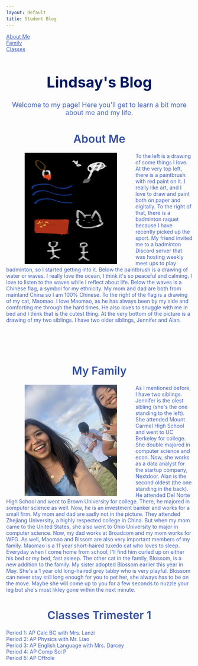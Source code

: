 ```yaml
---
layout: default
title: Student Blog
---
```

<style>
    body {
        background-image: url(images/WHITE.png);
        background-size: cover;
    }
</style>

<a style="color:#4263C6" href="#About">About Me</a>
<br>
<a style="color:#4263C6" href="#Family">Family</a>
<br>
<a style="color:#4263C6" href="#Class">Classes</a>

<h1 style="text-align: center; color:#001861;font-weight:700; font-size:40px">Lindsay's Blog</h1>
<p style="text-align: center; color:#4263C6;font-size:18px">Welcome to my page! Here you'll get to learn a bit more about me and my life.</p>

<section ID="About"></section>
<h1 style="text-align: center; color: #324FA3;font-weight:600;font-size:30px">About Me</h1>
<p><img src="images/Me.jpg" height="300" width="250" align="left" hspace="50"></p>
<span style="color: #4263C6;">
    To the left is a drawing of some things I love. At the very top left, there is a paintbrush with red paint on it. I really like art, and I love to draw and paint both on paper and digitally. To the right of that, there is a badminton raquet because I have recently picked up the sport. My friend invited me to a badminton Discord server that was hosting weekly meet ups to play badminton, so I started getting into it. Below the paintbrush is a drawing of water or waves. I really love the ocean, I think it's so peaceful and calming. I love to listen to the waves while I reflect about life. Below the waves is a Chinese flag, a symbol for my ethnicity. My mom and dad are both from mainland China so I am 100% Chinese. To the right of the flag is a drawing of my cat, Maomao. I love Maomao, as he has always been by my side and comforting me through the hard times. He also loves to snuggle with me in bed and I think that is the cutest thing. At the very bottom of the picture is a drawing of my two siblings. I have two older siblings, Jennifer and Alan.</span>
    <br>
    <br>
    <br>
    <br>
    <br>

<section ID="Family"></section>
<h1 style="text-align: center; color: #324FA3;font-weight:600;font-size:30px">My Family</h1>
<p><img src="images/Family.jpg" height="300" width="250" align="left" hspace="50"></p>
<span style="color: #4263C6;">As I mentioned before, I have two siblings. Jennifer is the olest sibling (she's the one standing to the left). She attended Mount Carmel High School and went to UC Berkeley for college. She double majored in computer science and econ. Now, she works as a data analyst for the startup company, Nextdoor. Alan is the second oldest (the one standing in the back). He attended Del Norte High School and went to Brown University for college. There, he majored in somputer science as well. Now, he is an investment banker and works for a small firm. My mom and dad are sadly not in the picture. They attended Zhejiang University, a highly respected college in China. But when my mom came to the United States, she also went to Ohio University to major in computer science. Now, my dad works at Broadcom and my mom works for WFG. As well, Maomao and Blssom are also very important members of my family. Maomao is a  11 year short-haired tuxedo cat who loves to sleep. Everyday when I come home from school, I'll find him curled up on either his bed or my bed, fast asleep. The other cat in the family, Blossom, is a new addition to the family. My sister adopted Blossom earlier this year in May. She's a 1 year old long-haired grey tabby who is very playful. Blossom can never stay still long enough for you to pet her, she always has to be on the move. Maybe she will come up to you for a few seconds to nuzzle your leg but she's most likley gone within the next minute.</span> 

<section ID="Class"></section>
<h1 style="text-align: center; color: #324FA3;font-weight:600;font-size:30px">Classes Trimester 1</h1>
<span style="color: #4263C6;">Period 1: AP Calc BC with Mrs. Lanzi</span>
<br>
<span style="color: #4263C6;">Period 2: AP Physics with Mr. Liao</span>
<br>
<span style="color: #4263C6;">Period 3: AP English Language with Mrs. Darcey</span>
<br>
<span style="color: #4263C6;">Period 4: AP Comp Sci P</span>
<br>
<span style="color: #4263C6;">Period 5: AP Offrole</span>